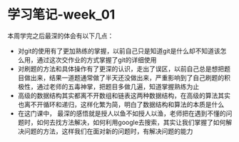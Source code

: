 # 学习笔记-week_01

本周学完之后最深的体会有以下几点：

+ 对git的使用有了更加熟练的掌握，以前自己只是知道git是什么却不知道该怎么用，通过这次交作业的方式掌握了git的详细使用
+ 对刷题的方法和具体操作有了更深的认识，走出了误区，以前自己总是想把题目做出来，结果一道题通常做了半天还没做出来，严重影响到了自己刷题的积极性，通过老师的五毒神掌，把题目多做几遍，知道掌握熟练为止
+ 高级的数据结构其实都离不开数组和链表这两种数据结构，在高级的算法其实也离不开循环和递归，这样化繁为简，明白了数据结构和算法的本质是什么
+ 在这门课中， 最深的感悟就是授人以鱼不如授人以渔，老师把在遇到不懂的问题时，如何去找方法解决，如何利用google去搜索，其实让我们掌握了如何解决问题的方法，这样我们在面对新的问题时，有解决问题的能力

